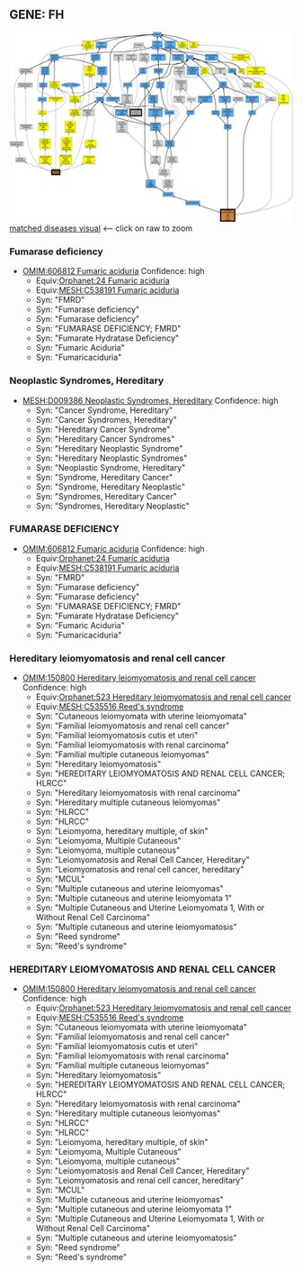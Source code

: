 
## GENE: FH

![image](FH.png)
[matched diseases visual](FH.png)  <-- click on raw to zoom


### Fumarase deficiency
 * [OMIM:606812 Fumaric aciduria](http://beta.monarchinitiative.org/disease/OMIM:606812) Confidence: high
    * Equiv:[Orphanet:24 Fumaric aciduria](http://beta.monarchinitiative.org/disease/Orphanet:24)
    * Equiv:[MESH:C538191 Fumaric aciduria](http://beta.monarchinitiative.org/disease/MESH:C538191)
    * Syn: "FMRD"
    * Syn: "Fumarase deficiency"
    * Syn: "Fumarase deficiency"
    * Syn: "FUMARASE DEFICIENCY; FMRD"
    * Syn: "Fumarate Hydratase Deficiency"
    * Syn: "Fumaric Aciduria"
    * Syn: "Fumaricaciduria"

### Neoplastic Syndromes, Hereditary
 * [MESH:D009386 Neoplastic Syndromes, Hereditary](http://beta.monarchinitiative.org/disease/MESH:D009386) Confidence: high
    * Syn: "Cancer Syndrome, Hereditary"
    * Syn: "Cancer Syndromes, Hereditary"
    * Syn: "Hereditary Cancer Syndrome"
    * Syn: "Hereditary Cancer Syndromes"
    * Syn: "Hereditary Neoplastic Syndrome"
    * Syn: "Hereditary Neoplastic Syndromes"
    * Syn: "Neoplastic Syndrome, Hereditary"
    * Syn: "Syndrome, Hereditary Cancer"
    * Syn: "Syndrome, Hereditary Neoplastic"
    * Syn: "Syndromes, Hereditary Cancer"
    * Syn: "Syndromes, Hereditary Neoplastic"

### FUMARASE DEFICIENCY
 * [OMIM:606812 Fumaric aciduria](http://beta.monarchinitiative.org/disease/OMIM:606812) Confidence: high
    * Equiv:[Orphanet:24 Fumaric aciduria](http://beta.monarchinitiative.org/disease/Orphanet:24)
    * Equiv:[MESH:C538191 Fumaric aciduria](http://beta.monarchinitiative.org/disease/MESH:C538191)
    * Syn: "FMRD"
    * Syn: "Fumarase deficiency"
    * Syn: "Fumarase deficiency"
    * Syn: "FUMARASE DEFICIENCY; FMRD"
    * Syn: "Fumarate Hydratase Deficiency"
    * Syn: "Fumaric Aciduria"
    * Syn: "Fumaricaciduria"

### Hereditary leiomyomatosis and renal cell cancer
 * [OMIM:150800 Hereditary leiomyomatosis and renal cell cancer](http://beta.monarchinitiative.org/disease/OMIM:150800) Confidence: high
    * Equiv:[Orphanet:523 Hereditary leiomyomatosis and renal cell cancer](http://beta.monarchinitiative.org/disease/Orphanet:523)
    * Equiv:[MESH:C535516 Reed's syndrome](http://beta.monarchinitiative.org/disease/MESH:C535516)
    * Syn: "Cutaneous leiomyomata with uterine leiomyomata"
    * Syn: "Familial leiomyomatosis and renal cell cancer"
    * Syn: "Familial leiomyomatosis cutis et uteri"
    * Syn: "Familial leiomyomatosis with renal carcinoma"
    * Syn: "Familial multiple cutaneous leiomyomas"
    * Syn: "Hereditary leiomyomatosis"
    * Syn: "HEREDITARY LEIOMYOMATOSIS AND RENAL CELL CANCER; HLRCC"
    * Syn: "Hereditary leiomyomatosis with renal carcinoma"
    * Syn: "Hereditary multiple cutaneous leiomyomas"
    * Syn: "HLRCC"
    * Syn: "HLRCC"
    * Syn: "Leiomyoma, hereditary multiple, of skin"
    * Syn: "Leiomyoma, Multiple Cutaneous"
    * Syn: "Leiomyoma, multiple cutaneous"
    * Syn: "Leiomyomatosis and Renal Cell Cancer, Hereditary"
    * Syn: "Leiomyomatosis and renal cell cancer, hereditary"
    * Syn: "MCUL"
    * Syn: "Multiple cutaneous and uterine leiomyomas"
    * Syn: "Multiple cutaneous and uterine leiomyomata 1"
    * Syn: "Multiple Cutaneous and Uterine Leiomyomata 1, With or Without Renal Cell Carcinoma"
    * Syn: "Multiple cutaneous and uterine leiomyomatosis"
    * Syn: "Reed syndrome"
    * Syn: "Reed's syndrome"

### HEREDITARY LEIOMYOMATOSIS AND RENAL CELL CANCER
 * [OMIM:150800 Hereditary leiomyomatosis and renal cell cancer](http://beta.monarchinitiative.org/disease/OMIM:150800) Confidence: high
    * Equiv:[Orphanet:523 Hereditary leiomyomatosis and renal cell cancer](http://beta.monarchinitiative.org/disease/Orphanet:523)
    * Equiv:[MESH:C535516 Reed's syndrome](http://beta.monarchinitiative.org/disease/MESH:C535516)
    * Syn: "Cutaneous leiomyomata with uterine leiomyomata"
    * Syn: "Familial leiomyomatosis and renal cell cancer"
    * Syn: "Familial leiomyomatosis cutis et uteri"
    * Syn: "Familial leiomyomatosis with renal carcinoma"
    * Syn: "Familial multiple cutaneous leiomyomas"
    * Syn: "Hereditary leiomyomatosis"
    * Syn: "HEREDITARY LEIOMYOMATOSIS AND RENAL CELL CANCER; HLRCC"
    * Syn: "Hereditary leiomyomatosis with renal carcinoma"
    * Syn: "Hereditary multiple cutaneous leiomyomas"
    * Syn: "HLRCC"
    * Syn: "HLRCC"
    * Syn: "Leiomyoma, hereditary multiple, of skin"
    * Syn: "Leiomyoma, Multiple Cutaneous"
    * Syn: "Leiomyoma, multiple cutaneous"
    * Syn: "Leiomyomatosis and Renal Cell Cancer, Hereditary"
    * Syn: "Leiomyomatosis and renal cell cancer, hereditary"
    * Syn: "MCUL"
    * Syn: "Multiple cutaneous and uterine leiomyomas"
    * Syn: "Multiple cutaneous and uterine leiomyomata 1"
    * Syn: "Multiple Cutaneous and Uterine Leiomyomata 1, With or Without Renal Cell Carcinoma"
    * Syn: "Multiple cutaneous and uterine leiomyomatosis"
    * Syn: "Reed syndrome"
    * Syn: "Reed's syndrome"
